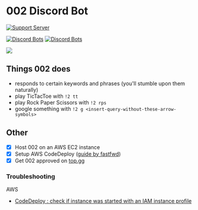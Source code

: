 # 002 Discord Bot
[![Support Server](https://img.shields.io/discord/779446389746171914.svg?color=7289da&label=002_Test_Server&logo=discord&style=flat-square)](https://discord.gg/cVAGdqst48)

[![Discord Bots](https://top.gg/api/widget/status/774732068282171424.svg)](https://top.gg/bot/774732068282171424)
[![Discord Bots](https://top.gg/api/widget/servers/774732068282171424.svg)](https://top.gg/bot/774732068282171424)


![](https://data.whicdn.com/images/311867192/original.gif)

## Things 002 does
* responds to certain keywords and phrases (you'll stumble upon them naturally)
* play TicTacToe with `!2 tt`
* play Rock Paper Scissors with `!2 rps`
* google something with `!2 g <insert-query-without-these-arrow-symbols>`

## Other
* [x] Host 002 on an AWS EC2 instance
* [x] Setup AWS CodeDeploy ([guide by fastfwd](https://www.fastfwd.com/continuous-deployment-github-aws-ec2-using-aws-codedeploy/)) 
* [x] Get 002 approved on [top.gg](https://top.gg/)

### Troubleshooting
AWS
* [CodeDeploy : check if instance was started with an IAM instance profile](https://stackoverflow.com/questions/41997426/instanceagentpluginscodedeployplugincommandpoller-missing-credentials)
